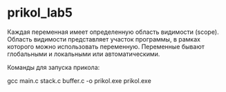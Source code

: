 # prikol_lab5

Каждая переменная имеет определенную область видимости (scope). Область видимости представляет участок программы, в рамках которого можно использовать переменную.
Переменные бывают глобальными и локальными или автоматическими.

Команды для запуска прикола:

gcc main.c stack.c buffer.c -o prikol.exe
prikol.exe
